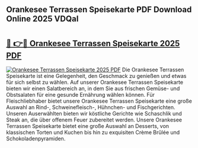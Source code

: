 ## Orankesee Terrassen Speisekarte PDF Download Online 2025 VDQaI

# <h2><a href="http://gc99qqx.nevu.top/?p=Orankesee+Terrassen+Speisekarte">🔗 👉🔴 Orankesee Terrassen Speisekarte 2025 PDF</a></h2>

[![Orankesee Terrassen Speisekarte 2025 PDF](https://i.imgur.com/dBaPXMq.png)](http://gc99qqx.nevu.top/?p=Orankesee+Terrassen+Speisekarte)
Die Orankesee Terrassen Speisekarte ist eine Gelegenheit, den Geschmack zu genießen und etwas für sich selbst zu wählen. Auf unserer Orankesee Terrassen Speisekarte bieten wir einen Salatbereich an, in dem Sie aus frischen Gemüse- und Obstsalaten für eine gesunde Ernährung wählen können. Für Fleischliebhaber bietet unsere Orankesee Terrassen Speisekarte eine große Auswahl an Rind-, Schweinefleisch-, Hühnchen- und Fischgerichten. Unseren Auserwählten bieten wir köstliche Gerichte wie Schaschlik und Steak an, die über offenem Feuer zubereitet werden. Unsere Orankesee Terrassen Speisekarte bietet eine große Auswahl an Desserts, von klassischen Torten und Kuchen bis hin zu exquisiten Crème Brûlée und Schokoladenpyramiden.
